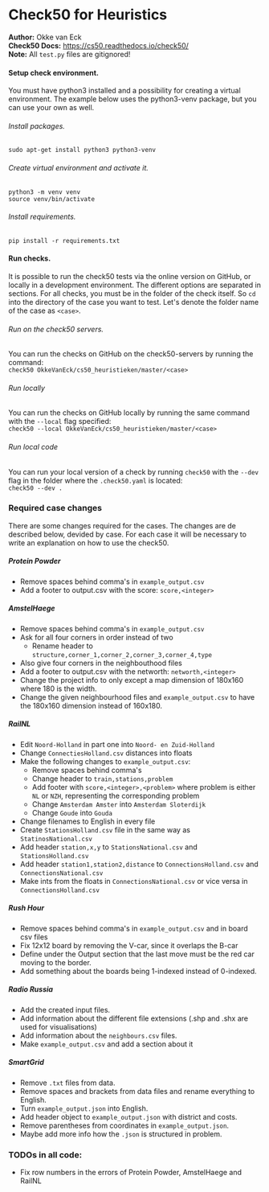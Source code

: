 # Check50 for Heuristics
**Author:** Okke van Eck  
**Check50 Docs:** https://cs50.readthedocs.io/check50/  
**Note:** All `test.py` files are gitignored!  

#### Setup check environment.
You must have python3 installed and a possibility for creating a virtual
environment. The example below uses the python3-venv package, but you can use
your own as well.

###### Install packages.
`sudo apt-get install python3 python3-venv`

###### Create virtual environment and activate it.
```shell script
python3 -m venv venv
source venv/bin/activate
```

###### Install requirements.
`pip install -r requirements.txt`


#### Run checks.
It is possible to run the check50 tests via the online version on GitHub, or
locally in a development environment. The different options are separated in 
sections. For all checks, you must be in the folder of the check itself. So
`cd` into the directory of the case you want to test. Let's
denote the folder name of the case as `<case>`.    

###### Run on the check50 servers.
You can run the checks on GitHub on the check50-servers by running the command:  
`check50 OkkeVanEck/cs50_heuristieken/master/<case>`

###### Run locally
You can run the checks on GitHub locally by running the same command with the
`--local` flag specified:  
`check50 --local OkkeVanEck/cs50_heuristieken/master/<case>`

###### Run local code
You can run your local version of a check by running `check50` with the 
`--dev` flag in the folder where the `.check50.yaml` is located:  
`check50 --dev .`


### Required case changes
There are some changes required for the cases. The changes are de described 
below, devided by case. For each case it will be necessary to write an 
explanation on how to use the check50.

##### Protein Powder
- Remove spaces behind comma's in `example_output.csv`
- Add a footer to output.csv with the score: `score,<integer>`

##### AmstelHaege
- Remove spaces behind comma's in `example_output.csv`
- Ask for all four corners in order instead of two
    - Rename header to `structure,corner_1,corner_2,corner_3,corner_4,type`
- Also give four corners in the neighbouthood files
- Add a footer to output.csv with the networth: `networth,<integer>`
- Change the project info to only except a map dimension of 180x160 where 180 is the width.
- Change the given neighbourhood files and `example_output.csv` to have the 180x160 dimension instead of 160x180.

##### RailNL
- Edit `Noord-Holland` in part one into `Noord- en Zuid-Holland`
- Change `ConnectiesHolland.csv` distances into floats
- Make the following changes to `example_output.csv`:
    - Remove spaces behind comma's
    - Change header to `train,stations,problem`
    - Add footer with `score,<integer>,<problem>` where problem is either `NL`
        or `NZH`, representing the corresponding problem
    - Change `Amsterdam Amster` into `Amsterdam Sloterdijk`
    - Change `Goude` into `Gouda`
- Change filenames to English in every file
- Create `StationsHolland.csv` file in the same way as `StatinosNational.csv`
- Add header `station,x,y` to `StationsNational.csv` and `StationsHolland.csv` 
- Add header `station1,station2,distance` to `ConnectionsHolland.csv` and 
    `ConnectionsNational.csv`
- Make ints from the floats in `ConnectionsNational.csv` or vice versa in `ConnectionsHolland.csv`

##### Rush Hour
- Remove spaces behind comma's in `example_output.csv` and in board csv files
- Fix 12x12 board by removing the V-car, since it overlaps the B-car
- Define under the Output section that the last move must be the red car moving to the border.
- Add something about the boards being 1-indexed instead of 0-indexed.

##### Radio Russia
- Add the created input files.
- Add information about the different file extensions (.shp and .shx are used for visualisations)
- Add information about the `neighbours.csv` files.
- Make `example_output.csv` and add a section about it

##### SmartGrid
- Remove `.txt` files from data.
- Remove spaces and brackets from data files and rename everything to English.
- Turn `example_output.json` into English.
- Add header object to `example_output.json` with district and costs.
- Remove parentheses from coordinates in `example_output.json`.
- Maybe add more info how the `.json` is structured in problem.

### TODOs in all code:
- Fix row numbers in the errors of Protein Powder, AmstelHaege and RailNL